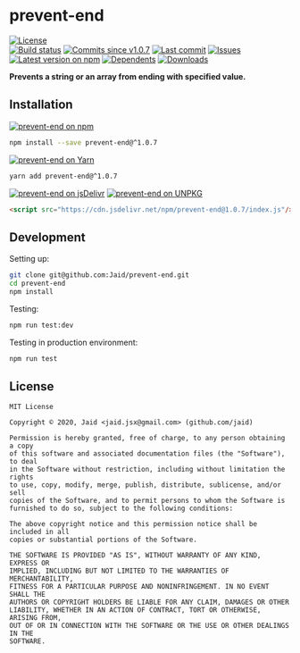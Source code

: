 # prevent-end


<a href="https://raw.githubusercontent.com/Jaid/prevent-end/master/license.txt"><img src="https://img.shields.io/github/license/Jaid/prevent-end?style=flat-square" alt="License"/></a>  
<a href="https://actions-badge.atrox.dev/Jaid/prevent-end/goto"><img src="https://img.shields.io/endpoint.svg?style=flat-square&url=https%3A%2F%2Factions-badge.atrox.dev%2FJaid%2Fprevent-end%2Fbadge" alt="Build status"/></a> <a href="https://github.com/Jaid/prevent-end/commits"><img src="https://img.shields.io/github/commits-since/Jaid/prevent-end/v1.0.7?style=flat-square&logo=github" alt="Commits since v1.0.7"/></a> <a href="https://github.com/Jaid/prevent-end/commits"><img src="https://img.shields.io/github/last-commit/Jaid/prevent-end?style=flat-square&logo=github" alt="Last commit"/></a> <a href="https://github.com/Jaid/prevent-end/issues"><img src="https://img.shields.io/github/issues/Jaid/prevent-end?style=flat-square&logo=github" alt="Issues"/></a>  
<a href="https://npmjs.com/package/prevent-end"><img src="https://img.shields.io/npm/v/prevent-end?style=flat-square&logo=npm&label=latest%20version" alt="Latest version on npm"/></a> <a href="https://github.com/Jaid/prevent-end/network/dependents"><img src="https://img.shields.io/librariesio/dependents/npm/prevent-end?style=flat-square&logo=npm" alt="Dependents"/></a> <a href="https://npmjs.com/package/prevent-end"><img src="https://img.shields.io/npm/dm/prevent-end?style=flat-square&logo=npm" alt="Downloads"/></a>

**Prevents a string or an array from ending with specified value.**















## Installation
<a href="https://npmjs.com/package/prevent-end"><img src="https://img.shields.io/badge/npm-prevent--end-C23039?style=flat-square&logo=npm" alt="prevent-end on npm"/></a>
```bash
npm install --save prevent-end@^1.0.7
```
<a href="https://yarnpkg.com/package/prevent-end"><img src="https://img.shields.io/badge/Yarn-prevent--end-2F8CB7?style=flat-square&logo=yarn&logoColor=white" alt="prevent-end on Yarn"/></a>
```bash
yarn add prevent-end@^1.0.7
```
<a href="https://jsdelivr.com/package/npm/prevent-end/"><img src="https://img.shields.io/badge/jsDelivr-prevent--end-orange?style=flat-square&logo=html5&logoColor=white" alt="prevent-end on jsDelivr"/></a> <a href="https://unpkg.com/browse/prevent-end/"><img src="https://img.shields.io/badge/UNPKG-prevent--end-orange?style=flat-square&logo=html5&logoColor=white" alt="prevent-end on UNPKG"/></a>
```html
<script src="https://cdn.jsdelivr.net/npm/prevent-end@1.0.7/index.js"/>
```








## Development



Setting up:
```bash
git clone git@github.com:Jaid/prevent-end.git
cd prevent-end
npm install
```
Testing:
```bash
npm run test:dev
```
Testing in production environment:
```bash
npm run test
```


## License
```text
MIT License

Copyright © 2020, Jaid <jaid.jsx@gmail.com> (github.com/jaid)

Permission is hereby granted, free of charge, to any person obtaining a copy
of this software and associated documentation files (the "Software"), to deal
in the Software without restriction, including without limitation the rights
to use, copy, modify, merge, publish, distribute, sublicense, and/or sell
copies of the Software, and to permit persons to whom the Software is
furnished to do so, subject to the following conditions:

The above copyright notice and this permission notice shall be included in all
copies or substantial portions of the Software.

THE SOFTWARE IS PROVIDED "AS IS", WITHOUT WARRANTY OF ANY KIND, EXPRESS OR
IMPLIED, INCLUDING BUT NOT LIMITED TO THE WARRANTIES OF MERCHANTABILITY,
FITNESS FOR A PARTICULAR PURPOSE AND NONINFRINGEMENT. IN NO EVENT SHALL THE
AUTHORS OR COPYRIGHT HOLDERS BE LIABLE FOR ANY CLAIM, DAMAGES OR OTHER
LIABILITY, WHETHER IN AN ACTION OF CONTRACT, TORT OR OTHERWISE, ARISING FROM,
OUT OF OR IN CONNECTION WITH THE SOFTWARE OR THE USE OR OTHER DEALINGS IN THE
SOFTWARE.
```
